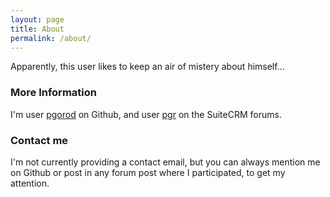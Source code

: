 ```yaml
---
layout: page
title: About
permalink: /about/
---
```


Apparently, this user likes to keep an air of mistery about himself...

### More Information

I'm user [pgorod](https://github.com/pgorod) on Github, and user [pgr](https://suitecrm.com/forum/profile/6776-pgr) on the SuiteCRM forums.

### Contact me

I'm not currently providing a contact email, but you can always mention me on Github or post in any forum post where I participated, to get my attention.
